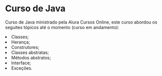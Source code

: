 # Curso de Java
<p>
  Curso de Java ministrado pela Alura Cursos Online, este curso abordou os seguites tópicos até o momento (curso em andamento):
</p>
<li>Classes;</li>
<li>Herança;</li>
<li>Construtores;</li>
<li>Classes abstratas;</li>
<li>Métodos abstratos;</li>
<li>Interface;</li>
<li>Exceções.</li>
